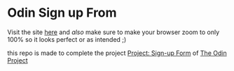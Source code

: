 # Odin Sign up From

Visit the site [here](https://het-477.github.io/odin-sign-up-form-v2/) and _also_ make sure to make your browser zoom to only 100% so it looks perfect or as intended ;)

this repo is made to complete the project [Project: Sign-up Form](https://www.theodinproject.com/lessons/node-path-intermediate-html-and-css-sign-up-form) of [The Odin Project](https://www.theodinproject.com/dashboard)
